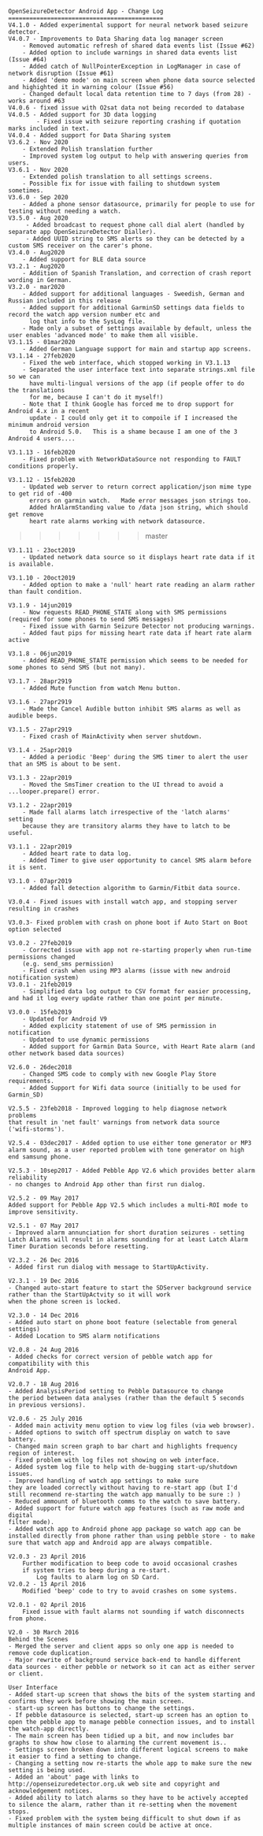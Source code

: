 	OpenSeizureDetector Android App - Change Log
	============================================
    V4.1.0 - Added experimental support for neural network based seizure detector.
    V4.0.7 - Improvements to Data Sharing data log manager screen
        - Removed automatic refresh of shared data events list (Issue #62)
        - Added option to include warnings in shared data events list (Issue #64)
        - Added catch of NullPointerException in LogManager in case of network disruption (Issue #61)
        - Added 'demo mode' on main screen when phone data source selected and highighted it in warning colour (Issue #56)
        - Changed default local data retention time to 7 days (from 28) - works around #63
    V4.0.6 - fixed issue with O2sat data not being recorded to database
    V4.0.5 - Added support for 3D data logging
            - Fixed issue with seizure reporting crashing if quotation marks included in text.
    V4.0.4 - Added support for Data Sharing system
    V3.6.2 - Nov 2020
        - Extended Polish translation further
        - Improved system log output to help with answering queries from users.
    V3.6.1 - Nov 2020
        - Extended polish translation to all settings screens.
        - Possible fix for issue with failing to shutdown system sometimes.
	V3.6.0 - Sep 2020
	    - Added a phone sensor datasource, primarily for people to use for testing without needing a watch.
	V3.5.0 - Aug 2020
	     - Added broadcast to request phone call dial alert (handled by separate app OpenSeizureDetector Dialler).
	     - Added UUID string to SMS alerts so they can be detected by a custom SMS receiver on the carer's phone.
	V3.4.0 - Aug2020
	    - Added support for BLE data source
	V3.2.1 - Aug2020
		- Addition of Spanish Translation, and correction of crash report wording in German.
	V3.2.0 - mar2020
        - Added support for additional languages - Sweedish, German and Russian included in this release
        - Added support for additional GarminSD settings data fields to record the watch app version number etc and
          log that info to the SysLog file.
        - Made only a subset of settings available by default, unless the user enables 'advanced mode' to make them all visible.
    V3.1.15 - 01mar2020
        - Added German Language support for main and startup app screens.
    V3.1.14 - 27feb2020
        - Fixed the web interface, which stopped working in V3.1.13
        - Separated the user interface text into separate strings.xml file so we can
          have multi-lingual versions of the app (if people offer to do the translations
          for me, because I can't do it myself!)
        - Note that I think Google has forced me to drop support for Android 4.x in a recent
          update - I could only get it to compoile if I increased the minimum android version
          to Android 5.0.   This is a shame because I am one of the 3 Android 4 users....

	V3.1.13 - 16feb2020
	    - Fixed problem with NetworkDataSource not responding to FAULT conditions properly.

    V3.1.12 - 15feb2020
        - Updated web server to return correct application/json mime type to get rid of -400
          errors on garmin watch.   Made error messages json strings too.
          Added hrAlarmStanding value to /data json string, which should get remove
          heart rate alarms working with network datasource.
>>>>>>> master

    V3.1.11 - 23oct2019
        - Updated network data source so it displays heart rate data if it is available.

    V3.1.10 - 20oct2019
        - Added option to make a 'null' heart rate reading an alarm rather than fault condition.

    V3.1.9 - 14jun2019
        - Now requests READ_PHONE_STATE along with SMS permissions (required for some phones to send SMS messages)
        - Fixed issue with Garmin Seizure Detector not producing warnings.
        - Added faut pips for missing heart rate data if heart rate alarm active

    V3.1.8 - 06jun2019
        - Added READ_PHONE_STATE permission which seems to be needed for some phones to send SMS (but not many).

    V3.1.7 - 28apr2919
        - Added Mute function from watch Menu button.

    V3.1.6 - 27apr2919
        - Made the Cancel Audible button inhibit SMS alarms as well as audible beeps.

    V3.1.5 - 27apr2919
        - Fixed crash of MainActivity when server shutdown.

    V3.1.4 - 25apr2019
        - Added a periodic 'Beep' during the SMS timer to alert the user that an SMS is about to be sent.

    V3.1.3 - 22apr2019
        - Moved the SmsTimer creation to the UI thread to avoid a ...looper.prepare() error.

	V3.1.2 - 22apr2019
		- Made fall alarms latch irrespective of the 'latch alarms' setting
		because they are transitory alarms they have to latch to be useful.

	V3.1.1 - 22apr2019
        - Added heart rate to data log.
		- Added Timer to give user opportunity to cancel SMS alarm before it is sent.

    V3.1.0 - 07apr2019
        - Added fall detection algorithm to Garmin/Fitbit data source.

    V3.0.4 - Fixed issues with install watch app, and stopping server resulting in crashes

    V3.0.3- Fixed problem with crash on phone boot if Auto Start on Boot option selected

    V3.0.2 - 27feb2019
        - Corrected issue with app not re-starting properly when run-time permissions changed
        (e.g. send_sms permission)
        - Fixed crash when using MP3 alarms (issue with new android notification system)
	V3.0.1 - 21feb2019
		- Simplified data log output to CSV format for easier processing, and had it log every update rather than one point per minute.

	V3.0.0 - 15feb2019
        - Updated for Android V9
        - Added explicity statement of use of SMS permission in notification
        - Updated to use dynamic permissions
        - Added support for Garmin Data Source, with Heart Rate alarm (and other network based data sources)

    V2.6.0 - 26dec2018
        - Changed SMS code to comply with new Google Play Store requirements.
	    - Added Support for Wifi data source (initially to be used for Garmin_SD)

	V2.5.5 - 23feb2018 - Improved logging to help diagnose network problems
	that result in 'net fault' warnings from network data source
	('wifi-storms').

	V2.5.4 - 03dec2017 - Added option to use either tone generator or MP3 alarm sound, as a user reported problem with tone generator on high end samsung phone.

	V2.5.3 - 10sep2017 - Added Pebble App V2.6 which provides better alarm reliability 
	- no changes to Android App other than first run dialog.

	V2.5.2 - 09 May 2017
	Added support for Pebble App V2.5 which includes a multi-ROI mode to improve sensitivity.

    V2.5.1 - 07 May 2017
	- Improved alarm annunciation for short duration seizures - setting
	Latch Alarms will result in alarms sounding for at least Latch Alarm
	Timer Duration seconds before resetting.

    V2.3.2 - 26 Dec 2016
    - Added first run dialog with message to StartUpActivity.

    V2.3.1 - 19 Dec 2016
    - Changed auto-start feature to start the SDServer background service rather than the StartUpActvity so it will work
    when the phone screen is locked.

    V2.3.0 - 14 Dec 2016
	- Added auto start on phone boot feature (selectable from general settings)
	- Added Location to SMS alarm notifications

    V2.0.8 - 24 Aug 2016
    - Added checks for correct version of pebble watch app for compatibility with this
    Android App.

	V2.0.7 - 18 Aug 2016
	- Added AnalysisPeriod setting to Pebble Datasource to change
	the period between data analyses (rather than the default 5 seconds
	in previous versions).

	V2.0.6 - 25 July 2016
	- Added main activity menu option to view log files (via web browser).
	- Added options to switch off spectrum display on watch to save battery.
	- Changed main screen graph to bar chart and highlights frequency
	region of interest.
	- Fixed problem with log files not showing on web interface.
	- Added system log file to help with de-bugging start-up/shutdown issues.
	- Improved handling of watch app settings to make sure
	they are loaded correctly without having to re-start app (but I'd still recommend re-starting the watch app manually to be sure :) )
	- Reduced ammount of bluetooth comms to the watch to save battery.
	- Added support for future watch app features (such as raw mode and digital
	filter mode).
	- Added watch app to Android phone app package so watch app can be
	installed directly from phone rather than using pebble store - to make sure that watch app and Android app are always compatible.

	V2.0.3 - 23 April 2016
		Further modification to beep code to avoid occasional crashes
		if system tries to beep during a re-start.
	        Log faults to alarm log on SD Card.
	V2.0.2 - 13 April 2016
		Modified 'beep' code to try to avoid crashes on some systems.

	V2.0.1 - 02 April 2016
		Fixed issue with fault alarms not sounding if watch disconnects from phone.
	
	V2.0 - 30 March 2016
	Behind the Scenes
	- Merged the server and client apps so only one app is needed to remove code duplication.
	- Major rewrite of background service back-end to handle different data sources - either pebble or network so it can act as either server or client.

	User Interface
	- Added start-up screen that shows the bits of the system starting and confirms they work before showing the main screen.
	- start-up screen has buttons to change the settings.
	- If pebble datasource is selected, start-up screen has an option to
	open the pebble app to manage pebble connection issues, and to install the watch-app directly.
	- The main screen has been tidied up a bit, and now includes bar graphs to show how close to alarming the current movement is..
	- Settings screen broken down into different logical screens to make it easier to find a setting to change.
	- Changing a setting now re-starts the whole app to make sure the new setting is being used.
	- Added an 'about' page with links to http://openseizuredetector.org.uk web site and copyright and acknowledgement notices.
	- Added ability to latch alarms so they have to be actively accepted to silence the alarm, rather than it re-setting when the movement stops.
	- Fixed problem with the system being difficult to shut down if as multiple instances of main screen could be active at once.


	
